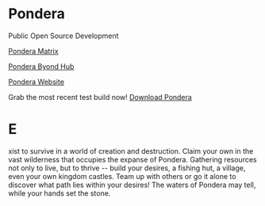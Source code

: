 # Pondera
Public Open Source Development

<a href="https://matrix.to/#/#pondera:matrix.org">Pondera Matrix</a>

<a href="http://www.byond.com/games/AERProductions/Pondera">Pondera Byond Hub</a>

<a href="https://www.aerproductions.com/pond/">Pondera Website</a>

Grab the most recent test build now!
<a href="https://github.com/AERProductions/Pondera/blob/master/Pondera.zip">Download Pondera</a>

# E
xist to survive in a world of creation and destruction. Claim your own in the vast wilderness that occupies the expanse of Pondera. Gathering resources not only to live, but to thrive -- build your desires, a fishing hut, a village, even your own kingdom castles. Team up with others or go it alone to discover what path lies within your desires! The waters of Pondera may tell, while your hands set the stone.

